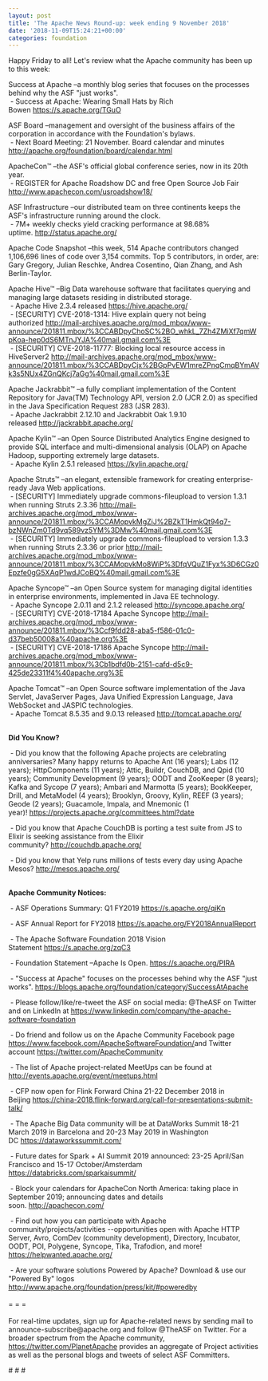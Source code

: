```yaml
---
layout: post
title: 'The Apache News Round-up: week ending 9 November 2018'
date: '2018-11-09T15:24:21+00:00'
categories: foundation
---
```

<p>Happy Friday to all! Let's review what the Apache community has been up to this week:</p> 
  <p>Success at Apache&nbsp;–a monthly blog series that focuses on the processes behind why the ASF &quot;just works&quot;.<br />&nbsp;-&nbsp;Success at Apache: Wearing Small Hats by Rich Bowen&nbsp;<a href="https://s.apache.org/TGuO">https://s.apache.org/TGuO</a></p> 
  <p>ASF Board –management and oversight of the business affairs of the corporation in accordance with the Foundation's bylaws.<br />&nbsp;- Next Board Meeting: 21 November. Board calendar and minutes <a href="http://apache.org/foundation/board/calendar.html">http://apache.org/foundation/board/calendar.html</a></p> 
  <div> 
    <p>ApacheCon™ –the ASF's official global conference series, now in its 20th year.<br />&nbsp;- REGISTER for Apache Roadshow DC and free Open Source Job Fair <a href="http://www.apachecon.com/usroadshow18/">http://www.apachecon.com/usroadshow18/</a></p> 
    <p>ASF Infrastructure –our distributed team on three continents keeps the ASF's infrastructure running around the clock.<br />&nbsp;- 7M+ weekly checks yield cracking performance at 98.68% uptime.&nbsp;<a href="http://status.apache.org/">http://status.apache.org/</a></p> 
    <p>Apache Code Snapshot –this week, 514 Apache contributors changed 1,106,696 lines of code over 3,154 commits. Top 5 contributors, in order, are: Gary Gregory, Julian Reschke, Andrea Cosentino, Qian Zhang, and Ash Berlin-Taylor.</p> 
    <p>Apache Hive™ –Big Data warehouse software that facilitates querying and managing large datasets residing in distributed storage.<br />&nbsp;-&nbsp;Apache Hive 2.3.4 released&nbsp;<a href="https://hive.apache.org/">https://hive.apache.org/</a><br />&nbsp;-&nbsp;[SECURITY] CVE-2018-1314: Hive explain query not being authorized&nbsp;<a href="http://mail-archives.apache.org/mod_mbox/www-announce/201811.mbox/%3CCABDpyChoSC%2BO_whkL_7Zh4ZMiXf7qmWpKoa-hep0dS6MTnJYJA%40mail.gmail.com%3E">http://mail-archives.apache.org/mod_mbox/www-announce/201811.mbox/%3CCABDpyChoSC%2BO_whkL_7Zh4ZMiXf7qmWpKoa-hep0dS6MTnJYJA%40mail.gmail.com%3E</a><br />&nbsp;-&nbsp;[SECURITY] CVE-2018-11777: Blocking local resource access in HiveServer2&nbsp;<a href="http://mail-archives.apache.org/mod_mbox/www-announce/201811.mbox/%3CCABDpyCjx%2BGpPvEW1mreZPnqCmqBYmAVk3s5NUx4ZGnQKcj7aGg%40mail.gmail.com%3E">http://mail-archives.apache.org/mod_mbox/www-announce/201811.mbox/%3CCABDpyCjx%2BGpPvEW1mreZPnqCmqBYmAVk3s5NUx4ZGnQKcj7aGg%40mail.gmail.com%3E</a> </p> 
    <p>Apache Jackrabbit™ –a fully compliant implementation of the Content Repository for Java(TM) Technology API, version 2.0 (JCR 2.0) as specified in the Java Specification Request 283 (JSR 283).<br />&nbsp;- Apache Jackrabbit 2.12.10 and Jackrabbit Oak 1.9.10 released&nbsp;<a href="http://jackrabbit.apache.org/">http://jackrabbit.apache.org/</a></p> 
    <p>Apache Kylin™ –an Open Source Distributed Analytics Engine designed to provide SQL interface and multi-dimensional analysis (OLAP) on Apache Hadoop, supporting extremely large datasets.<br />&nbsp;- Apache Kylin 2.5.1 released&nbsp;<a href="https://kylin.apache.org/">https://kylin.apache.org/</a></p> 
    <p>Apache Struts™ –an elegant, extensible framework for creating enterprise-ready Java Web applications.<br />&nbsp;- [SECURITY] Immediately upgrade commons-fileupload to version 1.3.1 when running Struts 2.3.36&nbsp;<a href="http://mail-archives.apache.org/mod_mbox/www-announce/201811.mbox/%3CCAMopvkMgZiJ%2BZkT1HmkQt94q7-bzNWnZm0Td9vq589vz5YM%3DMw%40mail.gmail.com%3E">http://mail-archives.apache.org/mod_mbox/www-announce/201811.mbox/%3CCAMopvkMgZiJ%2BZkT1HmkQt94q7-bzNWnZm0Td9vq589vz5YM%3DMw%40mail.gmail.com%3E</a><br />&nbsp;- [SECURITY] Immediately upgrade commons-fileupload to version 1.3.3 when running Struts 2.3.36 or prior&nbsp;<a href="http://mail-archives.apache.org/mod_mbox/www-announce/201811.mbox/%3CCAMopvkMo8WiP%3DfqVQuZ1Fyx%3D6CGz0Epzfe0gG5XAqP1wdJCoBQ%40mail.gmail.com%3E">http://mail-archives.apache.org/mod_mbox/www-announce/201811.mbox/%3CCAMopvkMo8WiP%3DfqVQuZ1Fyx%3D6CGz0Epzfe0gG5XAqP1wdJCoBQ%40mail.gmail.com%3E</a></p> 
    <p>Apache Syncope™ –an Open Source system for managing digital identities in enterprise environments, implemented in Java EE technology.<br />&nbsp;- Apache Syncope 2.0.11 and 2.1.2 released&nbsp;<a href="http://syncope.apache.org/">http://syncope.apache.org/</a><br />&nbsp;- [SECURITY] CVE-2018-17184 Apache Syncope <a href="http://mail-archives.apache.org/mod_mbox/www-announce/201811.mbox/%3Ccf9fdd28-aba5-f586-01c0-d37beb50008a%40apache.org%3E">http://mail-archives.apache.org/mod_mbox/www-announce/201811.mbox/%3Ccf9fdd28-aba5-f586-01c0-d37beb50008a%40apache.org%3E</a><br />&nbsp;- [SECURITY] CVE-2018-17186 Apache Syncope&nbsp;<a href="http://mail-archives.apache.org/mod_mbox/www-announce/201811.mbox/%3Cb1bdfd0b-2151-cafd-d5c9-425de23311f4%40apache.org%3E">http://mail-archives.apache.org/mod_mbox/www-announce/201811.mbox/%3Cb1bdfd0b-2151-cafd-d5c9-425de23311f4%40apache.org%3E</a></p> 
    <p>Apache Tomcat™ –an Open Source software implementation of the Java Servlet, JavaServer Pages, Java Unified Expression Language, Java WebSocket and JASPIC technologies.<br />&nbsp;- Apache Tomcat 8.5.35 and 9.0.13 released&nbsp;<a href="http://tomcat.apache.org/">http://tomcat.apache.org/</a><br /><br /></p> 
    <p><strong>Did You Know?</strong></p> 
    <div> 
      <p>&nbsp;- Did you know that the following Apache projects are celebrating anniversaries? Many happy returns to Apache Ant (16 years); Labs (12 years); HttpComponents (11 years); Attic, Buildr, CouchDB, and Qpid (10 years); Community Development (9 years); OODT and ZooKeeper (8 years); Kafka and Sycope (7 years); Ambari and Marmotta (5 years); BookKeeper, Drill, and MetaModel (4 years); Brooklyn, Groovy, Kylin, REEF (3 years); Geode (2 years); Guacamole, Impala, and Mnemonic (1 year)!&nbsp;<a href="https://projects.apache.org/committees.html?date">https://projects.apache.org/committees.html?date</a></p> 
      <p>&nbsp;- Did you know that Apache CouchDB is porting a test suite from JS to Elixir is seeking assistance from the Elixir community?&nbsp;<a href="http://couchdb.apache.org/">http://couchdb.apache.org/</a></p> 
      <p>&nbsp;- Did you know that Yelp runs millions of tests every day using Apache Mesos?&nbsp;<a href="http://mesos.apache.org/">http://mesos.apache.org/</a></p> 
      <p><strong><br />Apache Community Notices:</strong></p> 
    </div> 
    <p>&nbsp;- ASF Operations Summary: Q1 FY2019 <a href="https://s.apache.org/qiKn">https://s.apache.org/qiKn</a></p> 
    <p>&nbsp;- ASF Annual Report for FY2018&nbsp;<a href="https://s.apache.org/FY2018AnnualReport">https://s.apache.org/FY2018AnnualReport</a></p> 
    <p>&nbsp;- The Apache Software Foundation 2018 Vision Statement&nbsp;<a href="https://s.apache.org/zqC3">https://s.apache.org/zqC3</a></p> 
    <p>&nbsp;- Foundation Statement –Apache Is Open.&nbsp;<a href="https://s.apache.org/PIRA">https://s.apache.org/PIRA</a></p> 
    <div> 
      <p>&nbsp;- &quot;Success at Apache&quot; focuses on the processes behind why the ASF &quot;just works&quot;. <a href="https://blogs.apache.org/foundation/category/SuccessAtApache">https://blogs.apache.org/foundation/category/SuccessAtApache</a></p> 
    </div> 
    <div> 
      <p>&nbsp;- Please follow/like/re-tweet the ASF on social media: @TheASF on Twitter and on LinkedIn at <a href="https://www.linkedin.com/company/the-apache-software-foundation">https://www.linkedin.com/company/the-apache-software-foundation</a></p> 
      <p>&nbsp;- Do friend and follow us on the Apache Community Facebook page <a href="https://www.facebook.com/ApacheSoftwareFoundation/">https://www.facebook.com/ApacheSoftwareFoundation/</a>and Twitter account <a href="https://twitter.com/ApacheCommunity">https://twitter.com/ApacheCommunity</a></p> 
    </div> 
    <div> 
      <p><a href="https://feathercast.apache.org/"></a></p> 
    </div> 
    <div> 
      <p>&nbsp;- The list of Apache project-related MeetUps can be found at <a href="http://events.apache.org/event/meetups.html">http://events.apache.org/event/meetups.html</a></p> 
      <p>&nbsp;- CFP now open for Flink Forward China 21-22 December 2018 in Beijing&nbsp;<a href="https://china-2018.flink-forward.org/call-for-presentations-submit-talk/">https://china-2018.flink-forward.org/call-for-presentations-submit-talk/</a></p> 
    </div> 
    <div> 
      <p>&nbsp;- The Apache Big Data community will be at&nbsp;DataWorks Summit 18-21 March 2019 in Barcelona and&nbsp;20-23 May 2019 in Washington DC&nbsp;<a href="https://dataworkssummit.com/">https://dataworkssummit.com/</a></p> 
      <p>&nbsp;- Future dates for Spark + AI Summit 2019 announced: 23-25 April/San Francisco and 15-17 October/Amsterdam <font color="#bb0000"><a href="https://databricks.com/sparkaisummit/">https://databricks.com/sparkaisummit/</a></font></p> 
      <p>&nbsp;- Block your calendars for ApacheCon North America: taking place in September 2019; announcing dates and details soon.&nbsp;<a href="http://apachecon.com/">http://apachecon.com/</a></p> 
      <p>&nbsp;- Find out how you can participate with Apache community/projects/activities --opportunities open with Apache HTTP Server, Avro, ComDev (community development), Directory, Incubator, OODT, POI, Polygene, Syncope, Tika, Trafodion, and more! <a href="https://helpwanted.apache.org/">https://helpwanted.apache.org/</a></p> 
    </div> 
    <div>&nbsp;- Are your software solutions Powered by Apache? Download &amp; use our &quot;Powered By&quot; logos <a href="http://www.apache.org/foundation/press/kit/#poweredby">http://www.apache.org/foundation/press/kit/#poweredby</a></div> 
    <div><br /></div> 
    <div>= = =</div> 
    <div><br /></div> 
    <div>For real-time updates, sign up for Apache-related news by sending mail to announce-subscribe@apache.org and follow @TheASF on Twitter. For a broader spectrum from the Apache community, <a href="https://twitter.com/PlanetApache">https://twitter.com/PlanetApache</a> provides an aggregate of Project activities as well as the personal blogs and tweets of select ASF Committers.</div> 
  </div> 
  <p># # #&nbsp;</p>
